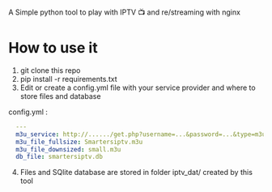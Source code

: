 A Simple python tool to play with IPTV :tv: and re/streaming with nginx

# How to use it

1. git clone this repo
2. pip install -r requirements.txt
3. Edit or create a config.yml file with your service provider and where to store files and database

config.yml :
```yaml
  ---
  m3u_service: http://....../get.php?username=...&password=...&type=m3u_plus&output=ts
  m3u_file_fullsize: Smartersiptv.m3u
  m3u_file_downsized: small.m3u
  db_file: smartersiptv.db
```

4. Files and SQlite database are stored in folder iptv_dat/ created by this tool
   
